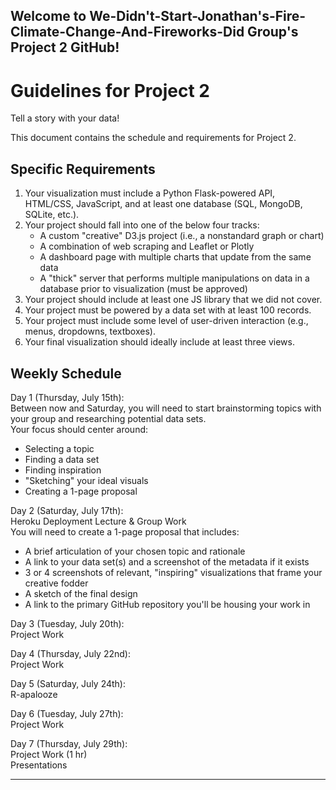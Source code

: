 ## Welcome to We-Didn't-Start-Jonathan's-Fire-Climate-Change-And-Fireworks-Did Group's Project 2 GitHub!

# Guidelines for Project 2

Tell a story with your data!

This document contains the schedule and requirements for Project 2.

## Specific Requirements

1. Your visualization must include a Python Flask-powered API, HTML/CSS, JavaScript, and at least one database (SQL, MongoDB, SQLite, etc.).
2. Your project should fall into one of the below four tracks:
    - A custom "creative" D3.js project (i.e., a nonstandard graph or chart)
    - A combination of web scraping and Leaflet or Plotly
    - A dashboard page with multiple charts that update from the same data
    - A "thick" server that performs multiple manipulations on data in a database prior to visualization (must be approved)
3. Your project should include at least one JS library that we did not cover.
4. Your project must be powered by a data set with at least 100 records.
5. Your project must include some level of user-driven interaction (e.g., menus, dropdowns, textboxes).
6. Your final visualization should ideally include at least three views.

## Weekly Schedule

Day 1 (Thursday, July 15th):
<br>
Between now and Saturday, you will need to start brainstorming topics with your group and researching potential data sets. 
<br>
Your focus should center around:
  - Selecting a topic
  - Finding a data set
  - Finding inspiration
  - "Sketching" your ideal visuals
  - Creating a 1-page proposal

Day 2 (Saturday, July 17th): 
<br>
Heroku Deployment Lecture & Group Work
<br>
You will need to create a 1-page proposal that includes:
  - A brief articulation of your chosen topic and rationale
  - A link to your data set(s) and a screenshot of the metadata if it exists
  - 3 or 4 screenshots of relevant, "inspiring" visualizations that frame your creative fodder
  - A sketch of the final design
  - A link to the primary GitHub repository you'll be housing your work in

Day 3 (Tuesday, July 20th):
<br>
Project Work

Day 4 (Thursday, July 22nd):
<br>
Project Work

Day 5 (Saturday, July 24th):
<br>
R-apalooze

Day 6 (Tuesday, July 27th):
<br>
Project Work

Day 7 (Thursday, July 29th):
<br>
Project Work (1 hr)
<br>
Presentations

- - -
